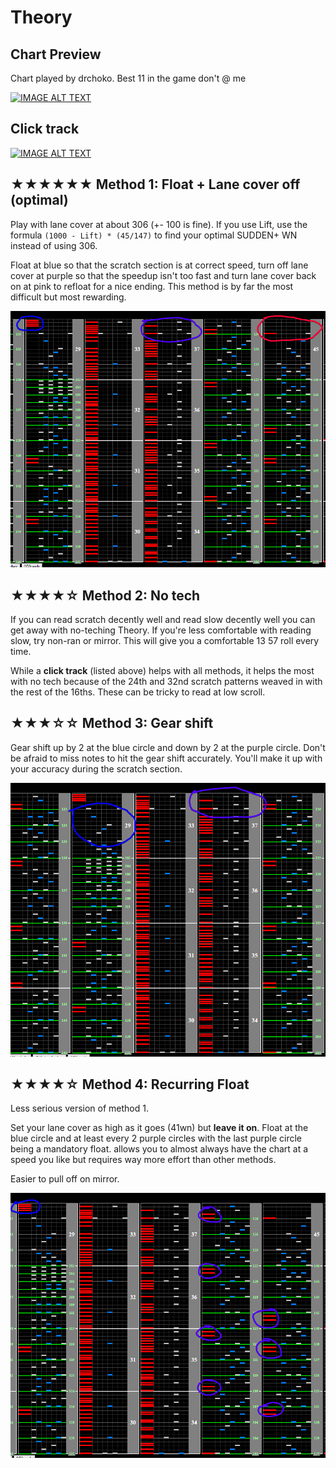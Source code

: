 # Theory

## Chart Preview

Chart played by drchoko. Best 11 in the game don't @ me

[![IMAGE ALT TEXT](http://img.youtube.com/vi/tJc33823cQU/0.jpg)](https://youtu.be/tJc33823cQU?t=39 "【IIDX 27】Theory SPA MAX-113 (2571)")

## Click track

[![IMAGE ALT TEXT](http://img.youtube.com/vi/hW0rRuQO85Y/0.jpg)](https://youtu.be/hW0rRuQO85Y?t=48 "Theory SPA 皿ハンドクラップ")

## ★★★★★★ Method 1: Float + Lane cover off (optimal)

Play with lane cover at about 306 (+- 100 is fine). If you use Lift, use the formula `(1000 - Lift) * (45/147)` to find your optimal SUDDEN+ WN instead of using 306.

Float at blue so that the scratch section is at correct speed, turn off lane cover at purple so that the speedup isn't too fast and turn lane cover back on at pink to refloat for a nice ending. This method is by far the most difficult but most rewarding.

![Optimal Theory](theory_optimal.png "Optimal Theory Instructions")

## ★★★★☆ Method 2: No tech

If you can read scratch decently well and read slow decently well you can get away with no-teching Theory. If you're less comfortable with reading slow, try non-ran or mirror. This will give you a comfortable 13 57 roll every time.

While a **click track** (listed above) helps with all methods, it helps the most with no tech because of the 24th and 32nd scratch patterns weaved in with the rest of the 16ths. These can be tricky to read at low scroll.

## ★★★☆☆ Method 3: Gear shift

Gear shift up by 2 at the blue circle and down by 2 at the purple circle. Don't be afraid to miss notes to hit the gear shift accurately. You'll make it up with your accuracy during the scratch section.

![Gear Shifting Theory](theory_gear_shift.png "Theory Gear Shift Instructions")

## ★★★★☆ Method 4: Recurring Float

Less serious version of method 1.

Set your lane cover as high as it goes (41wn) but **leave it on**. Float at the blue circle and at least every 2 purple circles with the last purple circle being a mandatory float. allows you to almost always have the chart at a speed you like but requires way more effort than other methods.

Easier to pull off on mirror.

![Floating Theory](theory_float.png "Theory Float Instructions")

